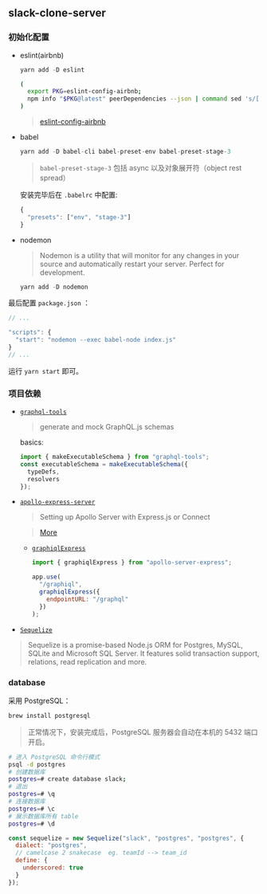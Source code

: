 ## slack-clone-server

### 初始化配置

* eslint(airbnb)

  ```js
  yarn add -D eslint
  ```

  ```bash
  (
    export PKG=eslint-config-airbnb;
    npm info "$PKG@latest" peerDependencies --json | command sed 's/[\{\},]//g ; s/: /@/g' | xargs npm install --save-dev "$PKG@latest"
  )
  ```

  > [eslint-config-airbnb](https://www.npmjs.com/package/eslint-config-airbnb)

* babel

  ```js
  yarn add -D babel-cli babel-preset-env babel-preset-stage-3
  ```

  > `babel-preset-stage-3` 包括 async 以及对象展开符（object rest spread）

  安装完毕后在 `.babelrc` 中配置:

  ```js
  {
    "presets": ["env", "stage-3"]
  }
  ```

* nodemon

  > Nodemon is a utility that will monitor for any changes in your source and automatically restart your server. Perfect for development.

  ```js
  yarn add -D nodemon
  ```

最后配置 `package.json` ：

```js
// ...

"scripts": {
  "start": "nodemon --exec babel-node index.js"
}
// ...
```

运行 `yarn start` 即可。

### 项目依赖

* [`graphql-tools`](https://github.com/apollographql/graphql-tools)

  > generate and mock GraphQL.js schemas

  basics:

  ```js
  import { makeExecutableSchema } from "graphql-tools";
  const executableSchema = makeExecutableSchema({
    typeDefs,
    resolvers
  });
  ```

* [`apollo-express-server`](https://github.com/apollographql/apollo-server)

  > Setting up Apollo Server with Express.js or Connect

  > [More](https://www.apollographql.com/docs/apollo-server/)

  * [`graphiqlExpress`](https://github.com/apollographql/apollo-server/blob/master/docs/source/graphiql.md)

    ```js
    import { graphiqlExpress } from "apollo-server-express";

    app.use(
      "/graphiql",
      graphiqlExpress({
        endpointURL: "/graphql"
      })
    );
    ```

* [`Sequelize`](https://github.com/sequelize/sequelize)

> Sequelize is a promise-based Node.js ORM for Postgres, MySQL, SQLite and Microsoft SQL Server. It features solid transaction support, relations, read replication and more.

### database

采用 PostgreSQL：

```bash
brew install postgresql
```

> 正常情况下，安装完成后，PostgreSQL 服务器会自动在本机的 5432 端口开启。

```bash
# 进入 PostgreSQL 命令行模式
psql -d postgres
# 创建数据库
postgres=# create database slack;
# 退出
postgres=# \q
# 连接数据库
postgres=# \c
# 展示数据库所有 table
postgres=# \d
```

```js
const sequelize = new Sequelize("slack", "postgres", "postgres", {
  dialect: "postgres",
  // camelcase 2 snakecase  eg. teamId --> team_id
  define: {
    underscored: true
  }
});
```
